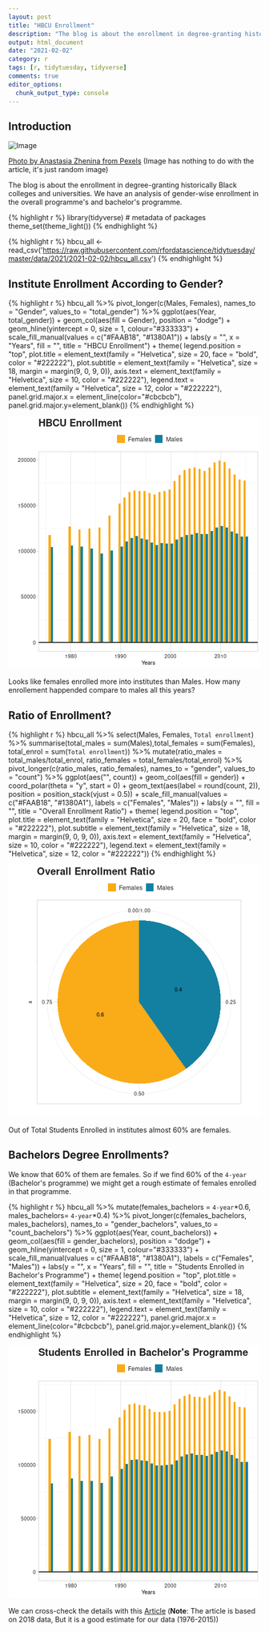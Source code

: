 ```yaml
---
layout: post
title: "HBCU Enrollment"
description: "The blog is about the enrollment in degree-granting historically Black colleges and universities. We have an analysis of gender-wise enrollment in the overall programme's and bachelor's programme"
output: html_document
date: "2021-02-02"
category: r
tags: [r, tidytuesday, tidyverse]
comments: true
editor_options: 
  chunk_output_type: console
---
```





## Introduction


![Image](https://images.pexels.com/photos/1804577/pexels-photo-1804577.jpeg)

[Photo by Anastasia Zhenina from Pexels](https://www.pexels.com/photo/brown-and-white-concrete-building-1804577/)
(Image has nothing to do with the article, it's just random image)

The blog is about the enrollment in degree-granting historically Black colleges and universities.  We have an analysis of gender-wise enrollment in the overall programme's and bachelor's programme.



{% highlight r %}
library(tidyverse) # metadata of packages
theme_set(theme_light())
{% endhighlight %}


{% highlight r %}
hbcu_all <- read_csv('https://raw.githubusercontent.com/rfordatascience/tidytuesday/master/data/2021/2021-02-02/hbcu_all.csv')
{% endhighlight %}

## Institute Enrollment According to Gender?


{% highlight r %}
hbcu_all %>%
  pivot_longer(c(Males, Females), names_to = "Gender", values_to = "total_gender") %>%
  ggplot(aes(Year, total_gender)) +
  geom_col(aes(fill = Gender), position = "dodge") +
  geom_hline(yintercept = 0, size = 1, colour="#333333") +
  scale_fill_manual(values = c("#FAAB18", "#1380A1")) +
  labs(y = "",
       x = "Years",
       fill = "",
       title = "HBCU Enrollment") +
    theme(
      legend.position = "top",
      plot.title = element_text(family = "Helvetica", size = 20, 
                                face = "bold", color = "#222222"), 
      plot.subtitle = element_text(family = "Helvetica", size = 18, 
                                   margin = margin(9, 0, 9, 0)),
      axis.text = element_text(family = "Helvetica", size = 10,
                               color = "#222222"),
      legend.text = element_text(family = "Helvetica", size = 12,
                               color = "#222222"),
      panel.grid.major.x = element_line(color="#cbcbcb"), 
      panel.grid.major.y=element_blank()) 
{% endhighlight %}

![center](/figs/2021-02-02-hbcu-enrollment/unnamed-chunk-3-1.png)


Looks like females enrolled more into institutes than Males. How many enrollement happended compare to males all this years?


## Ratio of Enrollment?


{% highlight r %}
hbcu_all %>%
  select(Males, Females, `Total enrollment`) %>%
  summarise(total_males = sum(Males),total_females = sum(Females), 
            total_enrol = sum(`Total enrollment`)) %>%
  mutate(ratio_males = total_males/total_enrol, ratio_females = total_females/total_enrol) %>%
  pivot_longer(c(ratio_males, ratio_females), names_to = "gender", values_to = "count") %>%
  ggplot(aes("", count)) +
  geom_col(aes(fill = gender)) +
  coord_polar(theta = "y", start = 0) +
  geom_text(aes(label = round(count, 2)), position = position_stack(vjust = 0.5)) +
  scale_fill_manual(values = c("#FAAB18", "#1380A1"), labels = c("Females", "Males")) +
  labs(y = "",
       fill = "",
       title = "Overall Enrollment Ratio") +
    theme(
      legend.position = "top",
      plot.title = element_text(family = "Helvetica", size = 20, 
                                face = "bold", color = "#222222"), 
      plot.subtitle = element_text(family = "Helvetica", size = 18, 
                                   margin = margin(9, 0, 9, 0)),
      axis.text = element_text(family = "Helvetica", size = 10,
                               color = "#222222"),
      legend.text = element_text(family = "Helvetica", size = 12,
                               color = "#222222")) 
{% endhighlight %}

![center](/figs/2021-02-02-hbcu-enrollment/unnamed-chunk-4-1.png)

Out of Total Students Enrolled in institutes almost 60% are females.


## Bachelors Degree Enrollments?

We know that 60% of them are females. So if we find 60% of the `4-year` (Bachelor's programme) we might get a rough estimate of females enrolled in that programme.



{% highlight r %}
hbcu_all %>%
  mutate(females_bachelors = `4-year`*0.6, males_bachelors= `4-year`*0.4) %>%
  pivot_longer(c(females_bachelors, males_bachelors), 
               names_to = "gender_bachelors", values_to = "count_bachelors") %>%
  ggplot(aes(Year, count_bachelors)) +
  geom_col(aes(fill = gender_bachelors), position = "dodge") +
  geom_hline(yintercept = 0, size = 1, colour="#333333") +
  scale_fill_manual(values = c("#FAAB18", "#1380A1"),  labels = c("Females", "Males")) +
  labs(y = "",
       x = "Years",
       fill = "",
       title = "Students Enrolled in Bachelor's Programme") +
    theme(
      legend.position = "top",
      plot.title = element_text(family = "Helvetica", size = 20, 
                                face = "bold", color = "#222222"), 
      plot.subtitle = element_text(family = "Helvetica", size = 18, 
                                   margin = margin(9, 0, 9, 0)),
      axis.text = element_text(family = "Helvetica", size = 10,
                               color = "#222222"),
      legend.text = element_text(family = "Helvetica", size = 12,
                               color = "#222222"),
      panel.grid.major.x = element_line(color="#cbcbcb"), 
      panel.grid.major.y=element_blank()) 
{% endhighlight %}

![center](/figs/2021-02-02-hbcu-enrollment/unnamed-chunk-5-1.png)



We can cross-check the details with this [Article](https://nces.ed.gov/fastfacts/display.asp?id=667) 
(**Note**: The article is based on 2018 data, But it is a good estimate for our data (1976-2015))


